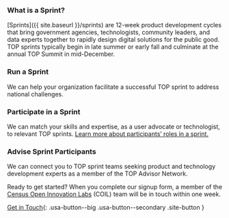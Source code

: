 
<!---{% assign currSprintTags = "" | split: "," %}
{% for sprint in site.sprints | sort: "order" %}
  {% if sprint.isCurrent and sprint.lang != "esp" %}
    {% assign currSprintTags = currSprintTags | push: sprint.short-name %}
  {% endif %}
{% endfor %}

{% assign allSprintTags = "" | split: "," %}
{% assign sortedSprints = site.sprints | sort: "order" %}
{% assign sortedSprints = sortedSprints | where_exp: "item", "item.lang != 'esp'" %}
{% for sprint in sortedSprints limit:2 %}
  {% assign allSprintTags = allSprintTags | push: sprint.short-name %}
{% endfor %}

{% if currSprintTags.size > 0 %}

{% else %}

{% endif %}--->

### What is a Sprint?
[Sprints]({{ site.baseurl }}/sprints) are 12-week product development cycles that bring government agencies, technologists, community leaders, and data experts together to rapidly design digital solutions for the public good. TOP sprints typically begin in late summer or early fall and culminate at the annual TOP Summit in mid-December.
<!---### [Join an Upcoming Sprint →]({{ site.baseurl }}/sprints)
We're getting ready to launch sprints focused on {% for tag in currSprintTags %}{% assign match = site.data.sprints | where: "short-tag", tag | first %}{% assign prefix = "" %}{% if forloop.last and currSprintTags.size >= 3 %}{% assign prefix = ", and " %}{% elsif forloop.index0 > 0 %}{% if currSprintTags.size == 2 %}{% assign prefix = " and " %}{% else %}{% assign prefix = ", " %}{% endif %}{% endif %}{% assign link = site.sprints | where: "short-name", tag | first %}{{ prefix }}[{{ match.Name }}]({{ link.url }}){% endfor %}. Learn more about the challenges we're addressing, and then [complete this form]({{ site.contacts.census-form}}) to express interest.-->

### Run a Sprint
We can help your organization facilitate a successful TOP sprint to address national challenges.
<!---We recently launched sprints focused on {% for tag in allSprintTags %}{% assign match = site.data.sprints | where: "short-tag", tag | first %}{% assign prefix = "" %}{% if forloop.last and allSprintTags.size >= 3 %}{% assign prefix = ", and " %}{% elsif forloop.index0 > 0 %}{% if allSprintTags.size == 2 %}{% assign prefix = " and " %}{% else %}{% assign prefix = ", " %}{% endif %}{% endif %}{% assign link = site.sprints | where: "short-name", tag | first %}{{ prefix }}[{{ match.Name }}]({{ link.url }}){% endfor %}, and we're always getting more sprints ready.-->

### Participate in a Sprint
We can match your skills and expertise, as a user advocate or technologist, to relevant TOP sprints. 
[Learn more about participants’ roles in a sprint.]({{site.baseurl}}/our-process/#roles) 

### Advise Sprint Participants
We can connect you to TOP sprint teams seeking product and technology development experts as a member of the TOP Advisor Network.

Ready to get started? When you complete our signup form, a member of the [Census Open Innovation Labs](https://coil.census.gov/) (COIL) team will be in touch within one week.

[Get in Touch](https://www.census.gov/forms/contact-top.html){: .usa-button--big .usa-button--secondary .site-button }
<br>
